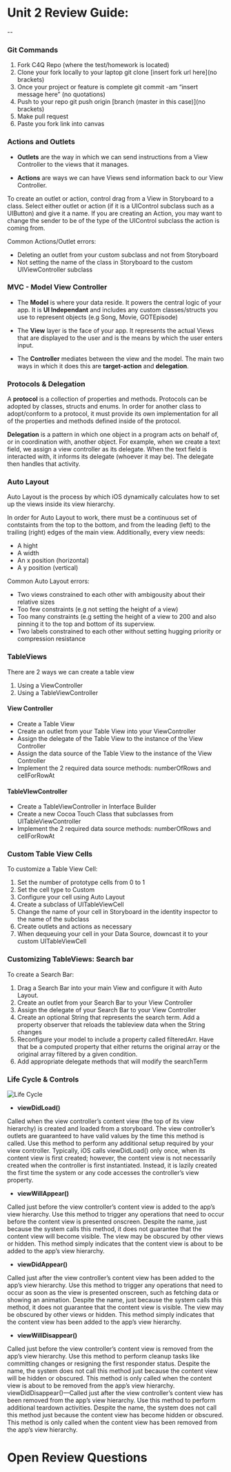 # Unit 2 Review Guide: 
--

### Git Commands

1. Fork C4Q Repo (where the test/homework is located) 
2. Clone your fork locally to your laptop git clone [insert fork url here](no brackets)
3. Once your project or feature is complete git commit -am “insert message here” (no quotations)
4. Push to your repo git push origin [branch (master in this case)](no brackets)
5. Make pull request 
6. Paste you fork link into canvas


### Actions and Outlets

- **Outlets** are the way in which we can send instructions from a View Controller to the views that it manages.

- **Actions** are ways we can have Views send information back to our View Controller.

To create an outlet or action, control drag from a View in Storyboard to a class.  Select either outlet or action (if it is a UIControl subclass such as a UIButton) and give it a name.  If you are creating an Action, you may want to change the sender to be of the type of the UIControl subclass the action is coming from.


Common Actions/Outlet errors:

- Deleting an outlet from your custom subclass and not from Storyboard
- Not setting the name of the class in Storyboard to the custom UIViewController subclass


### MVC - Model View Controller

- The **Model** is where your data reside.  It powers the central logic of your app.  It is **UI Independant** and includes any custom classes/structs you use to represent objects (e.g Song, Movie, GOTEpisode)

- The **View** layer is the face of your app.  It represents the actual Views that are displayed to the user and is the means by which the user enters input.

- The **Controller** mediates between the view and the model.  The main two ways in which it does this are **target-action** and **delegation**.

### Protocols & Delegation

A **protocol** is a collection of properties and methods. Protocols can be adopted by classes, structs and enums. In order for another class to adopt/conform to a protocol, it must provide its own implementation for all of the properties and methods defined inside of the protocol.

**Delegation** is a pattern in which one object in a program acts on behalf of, or in coordination with, another object.  For example, when we create a text field, we assign a view controller as its delegate.  When the text field is interacted with, it informs its delegate (whoever it may be).  The delegate then handles that activity.


### Auto Layout 

Auto Layout is the process by which iOS dynamically calculates how to 
set up the views inside its view hierarchy.

In order for Auto Layout to work, there must be a continuous set of contstaints from the top to the bottom, and from the leading (left) to the trailing (right) edges of the main view.  Additionally, every view needs:

- A hight
- A width
- An x position (horizontal)
- A y position (vertical)

Common Auto Layout errors:

- Two views constrained to each other with ambigousity about their relative sizes
- Too few constraints (e.g not setting the height of a view)
- Too many constraints (e.g setting the height of a view to 200 and also pinning it to the top and bottom of its superview.
- Two labels constrained to each other without setting hugging priority or compression resistance

### TableViews

There are 2 ways we can create a table view

1. Using a ViewController
2. Using a TableViewController

#### View Controller

- Create a Table View
- Create an outlet from your Table View into your ViewController
- Assign the delegate of the Table View to the instance of the View Controller
- Assign the data source of the Table View to the instance of the View Controller
- Implement the 2 required data source methods: numberOfRows and cellForRowAt

#### TableVIewController

- Create a TableViewController in Interface Builder
- Create a new Cocoa Touch Class that subclasses from UITableViewController
- Implement the 2 required data source methods: numberOfRows and cellForRowAt



### Custom Table View Cells

To customize a Table View Cell:

1. Set the number of prototype cells from 0 to 1
2. Set the cell type to Custom
3. Configure your cell using Auto Layout
4. Create a subclass of UITableViewCell
5. Change the name of your cell in Storyboard in the identity inspector to the name of the subclass
6. Create outlets and actions as necessary
7. When dequeuing your cell in your Data Source, downcast it to your custom UITableViewCell

### Customizing TableViews: Search bar

To create a Search Bar:

1. Drag a Search Bar into your main View and configure it with Auto Layout.
2. Create an outlet from your Search Bar to your View Controller
3. Assign the delegate of your Search Bar to your View Controller
4. Create an optional String that represents the search term.  Add a property observer that reloads the tableview data when the String changes
5. Reconfigure your model to include a property called filteredArr.  Have that be a computed property that either returns the original array or the original array filtered by a given condition.
6. Add appropriate delegate methods that will modify the searchTerm

### Life Cycle & Controls 
	
![Life Cycle](https://camo.githubusercontent.com/99eb0236dc45072b16e5abb76b822b7d7b3962e1/68747470733a2f2f646576656c6f7065722e6170706c652e636f6d2f6c6962726172792f636f6e74656e742f7265666572656e63656c6962726172792f47657474696e67537461727465642f446576656c6f70694f534170707353776966742f4172742f575756435f76636c6966655f32782e706e67)

- **viewDidLoad()**

Called when the view controller’s content view (the top of its view hierarchy) is created and loaded from a storyboard. The view controller’s outlets are guaranteed to have valid values by the time this method is called. Use this method to perform any additional setup required by your view controller. Typically, iOS calls viewDidLoad() only once, when its content view is first created; however, the content view is not necessarily created when the controller is first instantiated. Instead, it is lazily created the first time the system or any code accesses the controller’s view property.

- **viewWillAppear()**

Called just before the view controller’s content view is added to the app’s view hierarchy. Use this method to trigger any operations that need to occur before the content view is presented onscreen. Despite the name, just because the system calls this method, it does not guarantee that the content view will become visible. The view may be obscured by other views or hidden. This method simply indicates that the content view is about to be added to the app’s view hierarchy.

- **viewDidAppear()**

Called just after the view controller’s content view has been added to the app’s view hierarchy. Use this method to trigger any operations that need to occur as soon as the view is presented onscreen, such as fetching data or showing an animation. Despite the name, just because the system calls this method, it does not guarantee that the content view is visible. The view may be obscured by other views or hidden. This method simply indicates that the content view has been added to the app’s view hierarchy.

- **viewWillDisappear()**

Called just before the view controller’s content view is removed from the app’s view hierarchy. Use this method to perform cleanup tasks like committing changes or resigning the first responder status. Despite the name, the system does not call this method just because the content view will be hidden or obscured. This method is only called when the content view is about to be removed from the app’s view hierarchy. viewDidDisappear()—Called just after the view controller’s content view has been removed from the app’s view hierarchy. Use this method to perform additional teardown activities. Despite the name, the system does not call this method just because the content view has become hidden or obscured. This method is only called when the content view has been removed from the app’s view hierarchy.


# Open Review Questions
